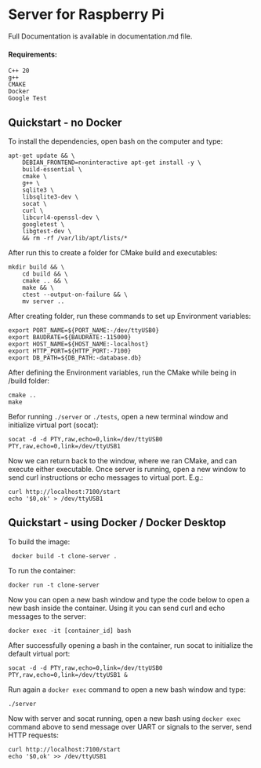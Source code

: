 # Server for Raspberry Pi
Full Documentation is available in documentation.md file. 
#### Requirements:
```
C++ 20
g++
CMAKE
Docker 
Google Test 
```

Quickstart - no Docker
------------------------
To install the dependencies, open bash on the computer and type:
```
apt-get update && \
    DEBIAN_FRONTEND=noninteractive apt-get install -y \
    build-essential \
    cmake \
    g++ \
    sqlite3 \
    libsqlite3-dev \
    socat \
    curl \
    libcurl4-openssl-dev \
    googletest \
    libgtest-dev \
    && rm -rf /var/lib/apt/lists/*
```
After run this to create a folder for CMake build and executables:
```
mkdir build && \
    cd build && \
    cmake .. && \
    make && \
    ctest --output-on-failure && \
    mv server ..
```

After creating folder, run these commands to set up Environment variables:
```
export PORT_NAME=${PORT_NAME:-/dev/ttyUSB0}
export BAUDRATE=${BAUDRATE:-115000}
export HOST_NAME=${HOST_NAME:-localhost}
export HTTP_PORT=${HTTP_PORT:-7100}
export DB_PATH=${DB_PATH:-database.db}
```
After defining the Environment variables, run the CMake while being in /build folder:
```
cmake ..
make
```
Befor running ```./server``` or ```./tests```, open a new terminal window and initialize virtual port (socat):
```
socat -d -d PTY,raw,echo=0,link=/dev/ttyUSB0 PTY,raw,echo=0,link=/dev/ttyUSB1
```
Now we can return back to the window, where we ran CMake, and can execute either executable.
Once server is running, open a new window to send curl instructions or echo messages to virtual port. E.g.:
```
curl http://localhost:7100/start 
echo '$0,ok' > /dev/ttyUSB1
```
Quickstart - using Docker / Docker Desktop
------------------------
To build the image:
```
 docker build -t clone-server .
```
To run the container:
```
docker run -t clone-server
```
Now you can open a new bash window and type the code below to open a new bash inside the container. Using it you can send curl and echo messages to the server:
```
docker exec -it [container_id] bash
```
After successfully opening a bash in the container, run socat to initialize the default virtual port:
```
socat -d -d PTY,raw,echo=0,link=/dev/ttyUSB0 PTY,raw,echo=0,link=/dev/ttyUSB1 &
```
Run again a ```docker exec``` command to open a new bash window and type:
```
./server 
```
Now with server and socat running, open a new bash using ```docker exec``` command above to send message over UART or signals to the server, send HTTP requests:
```
curl http://localhost:7100/start
echo '$0,ok' >> /dev/ttyUSB1
```




